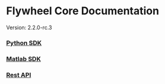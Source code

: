 # Flywheel Core Documentation
Version: 2.2.0-rc.3

### [Python SDK](python/)

### [Matlab SDK](matlab/)

### [Rest API](swagger/index.html)

